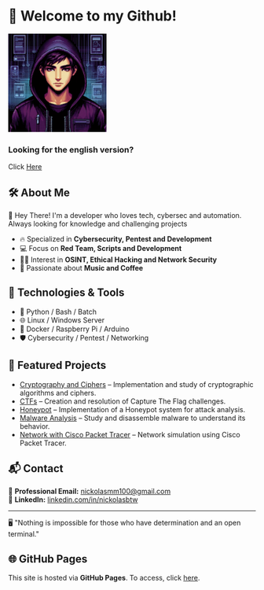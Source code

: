 # 👾 Welcome to my Github!

<img src="./logo.png" alt="Hacker Pixel Art Logo" width="200"/>

### Looking for the english version?
Click [Here](./READMENG.md)

## 🛠️ About Me

👋 Hey There! I'm a developer who loves tech, cybersec and automation. Always looking for knowledge and challenging projects

- 🔥 Specialized in **Cybersecurity, Pentest and Development**
- 💻 Focus on **Red Team, Scripts and Development**
- 🕵️‍♂️ Interest in **OSINT, Ethical Hacking and Network Security**
- 🎨 Passionate about **Music and Coffee**

## 🚀 Technologies & Tools

- 🐍 Python / Bash / Batch
- 🌐 Linux / Windows Server
- 🔧 Docker / Raspberry Pi / Arduino
- 🛡️ Cybersecurity / Pentest / Networking

## 📂 Featured Projects

- [Cryptography and Ciphers](project_link) – Implementation and study of cryptographic algorithms and ciphers.
- [CTFs](project_link) – Creation and resolution of Capture The Flag challenges.
- [Honeypot](project_link) – Implementation of a Honeypot system for attack analysis.
- [Malware Analysis](project_link) – Study and disassemble malware to understand its behavior.
- [Network with Cisco Packet Tracer](project_link) – Network simulation using Cisco Packet Tracer.

## 📬 Contact

📧 **Professional Email:** [nickolasmm100@gmail.com](mailto:nickolasmm100@gmail.com)  
💼 **LinkedIn:** [linkedin.com/in/nickolasbtw](https://linkedin.com/in/nickolasbtw)

---
🖥️ "Nothing is impossible for those who have determination and an open terminal."

## 🌐 GitHub Pages

This site is hosted via **GitHub Pages**. To access, click [here](https://seu_usuario.github.io/).

